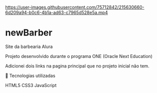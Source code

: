 

https://user-images.githubusercontent.com/75712842/215630660-6d209a94-b0c6-4b1a-ad63-c7965d528e5a.mp4

# newBarber
Site da barbearia Alura

Projeto desenvolvido durante  o   programa
ONE (Oracle Next Education) 

Adicionei dois links na pagina principal
que no projeto inicial não tem.

🔧 Tecnologias utilizadas

HTML5 CSS3 JavaScript
